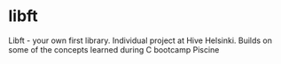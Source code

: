 # libft
Libft - your own first library. Individual project at Hive Helsinki.
Builds on some of the concepts learned during C bootcamp Piscine
